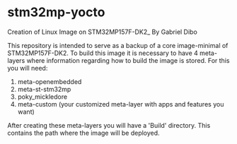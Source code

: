 # stm32mp-yocto
Creation of Linux Image on STM32MP157F-DK2_ By Gabriel Dibo

This repository is intended to serve as a backup of a core image-minimal of STM32MP157F-DK2. To build this image it is necessary to have 4 meta-layers where information regarding how to build the image is stored. For this you will need:

1) meta-openembedded
2) meta-st-stm32mp
3) poky_mickledore
4) meta-custom (your customized meta-layer with apps and features you want)

After creating these meta-layers you will have a 'Build' directory. This contains the path where the image will be deployed.


